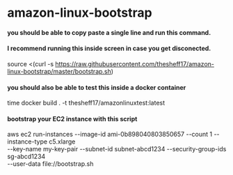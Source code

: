# amazon-linux-bootstrap

#### you should be able to copy paste a single line and run this command.
#### I recommend running this inside screen in case you get disconected.

source <(curl -s https://raw.githubusercontent.com/thesheff17/amazon-linux-bootstrap/master/bootstrap.sh)

#### you should also be able to test this inside a docker container
time docker build . -t thesheff17/amazonlinuxtest:latest

#### bootstrap your EC2 instance with this script
aws ec2 run-instances --image-id ami-0b898040803850657 --count 1 --instance-type c5.xlarge \
--key-name my-key-pair --subnet-id subnet-abcd1234 --security-group-ids sg-abcd1234 \
--user-data file://bootstrap.sh
